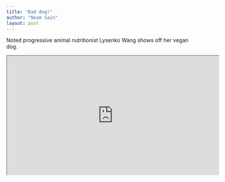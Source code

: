 ```yaml
---
title: "Bad dog!"
author: "Noam Sain"
layout: post
---
```


Noted progressive animal nutritionist Lysenko Wang shows off her vegan dog.

<iframe width="560" height="315" src="https://www.youtube.com/embed/xGzeDurfuF8" title="My dog is a vegetarian" allowfullscreen></iframe>
